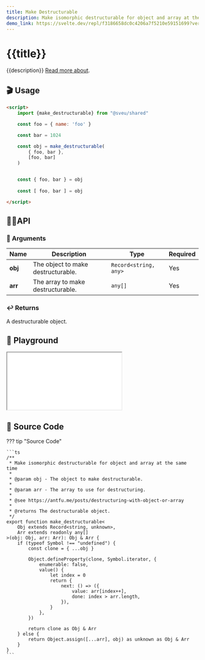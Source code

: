 ```yaml
---
title: Make Destructurable
description: Make isomorphic destructurable for object and array at the same time.
demo_link: https://svelte.dev/repl/f3186658dc0c4206a7f5210e59151699?version=3.55.1
---
```


# {{title}}

{{description}} [Read more about](https://antfu.me/posts/destructuring-with-object-or-array).

## 🎬 Usage

```html
<script>
    import {make_destructurable} from "@sveu/shared"

    const foo = { name: 'foo' }

    const bar = 1024

    const obj = make_destructurable(
        { foo, bar },
        [foo, bar]
    )


    const { foo, bar } = obj
    
    const [ foo, bar ] = obj

</script>
```

## 👩‍💻API

### 👻 Arguments

| Name                | Description                          | Type                          | Required |
| ------------------- | ------------------------------------ | ----------------------------- | -------- |
| **obj**             | The object to make destructurable.   | `Record<string, any>`         | Yes      |
| **arr**             | The array to make destructurable.    | `any[]`                       | Yes      |

### ↩️ Returns

A destructurable object.

## 🧪 Playground

<iframe class="h-120 w-full" src="{{demo_link}}"></iframe>

## 👀 Source Code

??? tip "Source Code"

    ```ts
    /**
     * Make isomorphic destructurable for object and array at the same time
     *
     * @param obj - The object to make destructurable.
     *
     * @param arr - The array to use for destructuring.
     *
     * @see https://antfu.me/posts/destructuring-with-object-or-array
     *
     * @returns The destructurable object.
     */
    export function make_destructurable<
        Obj extends Record<string, unknown>,
        Arr extends readonly any[]
    >(obj: Obj, arr: Arr): Obj & Arr {
        if (typeof Symbol !== "undefined") {
            const clone = { ...obj }

            Object.defineProperty(clone, Symbol.iterator, {
                enumerable: false,
                value() {
                    let index = 0
                    return {
                        next: () => ({
                            value: arr[index++],
                            done: index > arr.length,
                        }),
                    }
                },
            })

            return clone as Obj & Arr
        } else {
            return Object.assign([...arr], obj) as unknown as Obj & Arr
        }
    }
    ```
